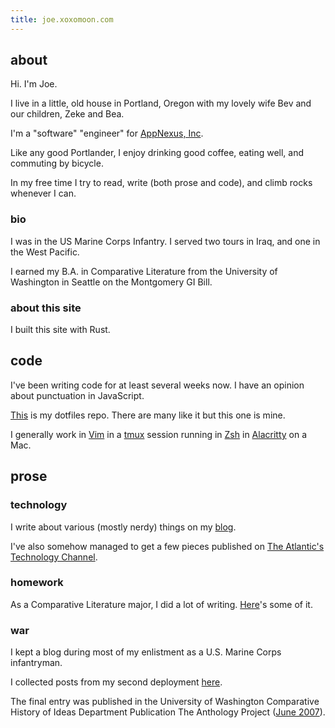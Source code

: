 ```yaml
---
title: joe.xoxomoon.com
---
```


## about

Hi. I'm Joe.

I live in a little, old house in Portland, Oregon with my lovely wife Bev and
our children, Zeke and Bea.

I'm a "software" "engineer" for [AppNexus, Inc](http://www.appnexus.com/).

Like any good Portlander, I enjoy drinking good coffee, eating well, and
commuting by bicycle.

In my free time I try to read, write (both prose and code), and climb rocks
whenever I can.

### bio

I was in the US Marine Corps Infantry. I served two tours in Iraq, and one in
the West Pacific.

I earned my B.A. in Comparative Literature from the University of Washington in
Seattle on the Montgomery GI Bill.

### about this site

I built this site with Rust.

## code

I've been writing code for at least several weeks now. I have an opinion about
punctuation in JavaScript.

[This](https://github.com/joebadmo/dotfiles) is my dotfiles repo. There are many
like it but this one is mine.

I generally work in [Vim](http://www.vim.org/) in a
[tmux](http://tmux.sourceforge.net/) session running in
[Zsh](http://www.zsh.org/) in [Alacritty](https://github.com/jwilm/alacritty) on
a Mac.

## prose

### technology

I write about various (mostly nerdy) things on my [blog](/blog).

I've also somehow managed to get a few pieces published on [The Atlantic's
Technology Channel](http://www.theatlantic.com/joe-moon/).

### homework

As a Comparative Literature major, I did a lot of writing. [Here](/prose)'s some
of it.

### war

I kept a blog during most of my enlistment as a U.S. Marine Corps infantryman.

I collected posts from my second deployment
[here](http://servicerecordbook.com).

The final entry was published in the University of Washington Comparative
History of Ideas Department Publication The Anthology Project ([June
2007](https://depts.washington.edu/chid/The_Anthology_Project/2007/)).
